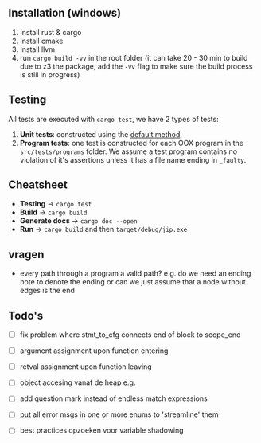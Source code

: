 ## Installation (windows)
1. Install rust & cargo
2. Install cmake 
3. Install llvm
4. run `cargo build -vv` in the root folder (it can take 20 - 30 min to build due to z3 the package, add the `-vv` flag to make sure the build process is still in progress)

## Testing
All tests are executed with `cargo test`, we have 2 types of tests:

1. **Unit tests**: constructed using the [default method](https://doc.rust-lang.org/rust-by-example/testing/unit_testing.html).
1. **Program tests**: one test is constructed for each OOX program in the `src/tests/programs` folder. We assume a test program contains no violation of it's assertions unless it has a file name ending in `_faulty`.

## Cheatsheet
- **Testing** -> `cargo test`
- **Build** -> `cargo build`
- **Generate docs** -> `cargo doc --open`
- **Run** -> `cargo build` and then `target/debug/jip.exe`

## vragen
- every path through a program a valid path? e.g. do we need an ending note to denote the ending or can we just assume that a node without edges is the end

## Todo's
- [ ] fix problem where stmt_to_cfg connects end of block to scope_end
- [ ] argument assignment upon function entering
- [ ] retval assignment upon function leaving
- [ ] object accesing vanaf de heap e.g.
- [ ] add question mark instead of endless match expressions

- [ ] put all error msgs in one or more enums to 'streamline' them
- [ ] best practices opzoeken voor variable shadowing
